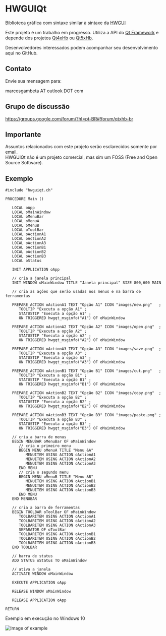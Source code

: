 # HWGUIQt
Biblioteca gráfica com sintaxe similar à sintaxe da [HWGUI](https://sourceforge.net/projects/hwgui/?source=directory)

Este projeto é um trabalho em progresso. Utiliza a API do [Qt Framework](http://www.qt.io) e depende dos projetos [Qt4xHb](https://github.com/marcosgambeta/Qt4xHb) ou [Qt5xHb](https://github.com/marcosgambeta/Qt5xHb).

Desenvolvedores interessados podem acompanhar seu desenvolvimento aqui no GitHub.

## Contato

Envie sua mensagem para:

marcosgambeta AT outlook DOT com

## Grupo de discussão

https://groups.google.com/forum/?hl=pt-BR#!forum/qtxhb-br

## Importante
  
Assuntos relacionados com este projeto serão esclarecidos somente por email.  
HWGUIQt não é um projeto comercial, mas sim um FOSS (Free and Open Source Software).  

## Exemplo

```xBase
#include "hwguiqt.ch"

PROCEDURE Main ()

   LOCAL oApp
   LOCAL oMainWindow
   LOCAL oMenuBar
   LOCAL oMenuA
   LOCAL oMenuB
   LOCAL oToolBar
   LOCAL oActionA1
   LOCAL oActionA2
   LOCAL oActionA3
   LOCAL oActionB1
   LOCAL oActionB2
   LOCAL oActionB3
   LOCAL oStatus

   INIT APPLICATION oApp

   // cria a janela principal
   INIT WINDOW oMainWindow TITLE "Janela principal" SIZE 800,600 MAIN

   // cria as ações que serão usadas nos menus e na barra de ferramentas

   PREPARE ACTION oActionA1 TEXT "Opção A1" ICON "images/new.png"   ;
      TOOLTIP "Executa a opção A1" ;
      STATUSTIP "Executa a opção A1" ;
      ON TRIGGERED hwgqt_msginfo("A1") OF oMainWindow

   PREPARE ACTION oActionA2 TEXT "Opção A2" ICON "images/open.png"  ;
      TOOLTIP "Executa a opção A2" ;
      STATUSTIP "Executa a opção A2" ;
      ON TRIGGERED hwgqt_msginfo("A2") OF oMainWindow

   PREPARE ACTION oActionA3 TEXT "Opção A3" ICON "images/save.png"  ;
      TOOLTIP "Executa a opção A3" ;
      STATUSTIP "Executa a opção A3" ;
      ON TRIGGERED hwgqt_msginfo("A3") OF oMainWindow

   PREPARE ACTION oActionB1 TEXT "Opção B1" ICON "images/cut.png"   ;
      TOOLTIP "Executa a opção B1" ;
      STATUSTIP "Executa a opção B1" ;
      ON TRIGGERED hwgqt_msginfo("B1") OF oMainWindow

   PREPARE ACTION oActionB2 TEXT "Opção B2" ICON "images/copy.png"  ;
      TOOLTIP "Executa a opção B2" ;
      STATUSTIP "Executa a opção B2" ;
      ON TRIGGERED hwgqt_msginfo("B2") OF oMainWindow

   PREPARE ACTION oActionB3 TEXT "Opção B3" ICON "images/paste.png" ;
      TOOLTIP "Executa a opção B3" ;
      STATUSTIP "Executa a opção B3" ;
      ON TRIGGERED hwgqt_msginfo("B3") OF oMainWindow

   // cria a barra de menus
   BEGIN MENUBAR oMenuBar OF oMainWindow
      // cria o primeiro menu
      BEGIN MENU oMenuA TITLE "Menu &A"
         MENUITEM USING ACTION oActionA1
         MENUITEM USING ACTION oActionA2
         MENUITEM USING ACTION oActionA3
      END MENU
      // cria o segundo menu
      BEGIN MENU oMenuB TITLE "Menu &B"
         MENUITEM USING ACTION oActionB1
         MENUITEM USING ACTION oActionB2
         MENUITEM USING ACTION oActionB3
      END MENU
   END MENUBAR

   // cria a barra de ferramentas
   BEGIN TOOLBAR oToolBar OF oMainWindow
      TOOLBARITEM USING ACTION oActionA1
      TOOLBARITEM USING ACTION oActionA2
      TOOLBARITEM USING ACTION oActionA3
      SEPARATOR OF oToolBar
      TOOLBARITEM USING ACTION oActionB1
      TOOLBARITEM USING ACTION oActionB2
      TOOLBARITEM USING ACTION oActionB3
   END TOOLBAR

   // barra de status
   ADD STATUS oStatus TO oMainWindow

   // ativa a janela
   ACTIVATE WINDOW oMainWindow

   EXECUTE APPLICATION oApp

   RELEASE WINDOW oMainWindow

   RELEASE APPLICATION oApp

RETURN
```

Exemplo em execução no Windows 10

![Image of example](https://github.com/marcosgambeta/HWGUIQt/blob/master/doc/images/exemplo.png)
